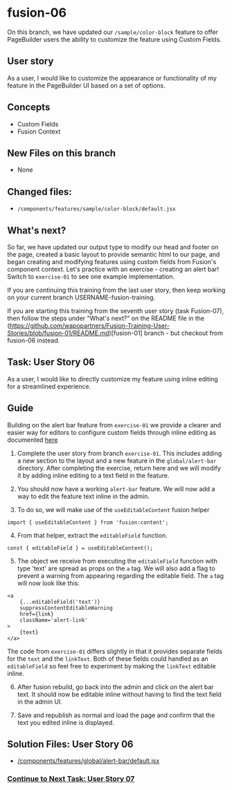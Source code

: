 # fusion-06

On this branch, we have updated our `/sample/color-block` feature to offer PageBuilder users the ability to customize the feature using Custom Fields.

## User story
As a user, I would like to customize the appearance or functionality of my feature in the PageBuilder UI based on a set of options.

## Concepts
- Custom Fields
- Fusion Context

## New Files on this branch
- None

## Changed files:
- `/components/features/sample/color-block/default.jsx`

## What's next?
So far, we have updated our output type to modify our head and footer on the page, created a basic layout to provide semantic html to our page, and began creating and modifying features using custom fields from
Fusion's component context. Let's practice with an exercise - creating an alert bar! Switch to `exercise-01` to see one example implementation.

If you are continuing this training from the last user story, then keep working on your current branch USERNAME-fusion-training.

If you are starting this training from the seventh user story (task Fusion-07), then follow the steps under "What's next?" on the README file in the (https://github.com/wapopartners/Fusion-Training-User-Stories/blob/fusion-01/README.md)[fusion-01] branch - but checkout from fusion-06 instead.

## Task: User Story 06
As a user, I would like to directly customize my feature using inline editing for a streamlined experience.

## Guide
Building on the alert bar feature from `exercise-01` we provide a clearer and easier way for editors to configure custom fields through inline editing as documented [here](https://redirector.arcpublishing.com/alc/arc-products/pagebuilder/fusion/documentation/recipes/adding-custom-fields.md#inline-editing)

1. Complete the user story from branch `exercise-01`. This includes adding a new section to the layout and a new feature in the `global/alert-bar` directory. After completing the exercise, return here and we will modify it by adding inline editing to a text field in the feature.

2. You should now have a working `alert-bar` feature. We will now add a way to edit the feature text inline in the admin.

3. To do so, we will make use of the `useEditableContent` fusion helper 

```import { useEditableContent } from 'fusion:content';```

4. From that helper, extract the `editableField` function.

```const { editableField } = useEditableContent();```

5. The object we receive from executing the `editableField` function with type 'text' are spread as props on the `a` tag. We will also add a flag to prevent a warning from appearing regarding the editable field. The `a` tag will now look like this:

```
<a
    {...editableField('text')}
    suppressContentEditableWarning
    href={link}
    className='alert-link'
>
    {text}
</a>
```

The code from `exercise-01` differs slightly in that it provides separate fields for the `text` and the `linkText`. Both of these fields could handled as an `editableField` so feel free to experiment by making the `linkText` editable inline.

6. After fusion rebuild, go back into the admin and click on the alert bar text. It should now be editable inline without having to find the text field in the admin UI.

7. Save and republish as normal and load the page and confirm that the text you edited inline is displayed.

## Solution Files: User Story 06
- [/components/features/global/alert-bar/default.jsx](https://github.com/wapopartners/Fusion-Training-User-Stories/blob/fusion-07/components/features/global/alert-bar/default.jsx)

### [Continue to Next Task: User Story 07](https://github.com/wapopartners/Fusion-Training-User-Stories/tree/fusion-07)

